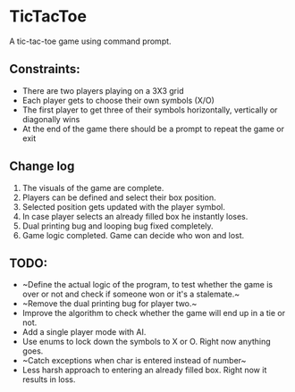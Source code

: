 # TicTacToe

A tic-tac-toe game using command prompt.

## Constraints:
* There are two players playing on a 3X3 grid
* Each player gets to choose their own symbols (X/O)
* The first player to get three of their symbols horizontally, vertically or diagonally wins
* At the end of the game there should be a prompt to repeat the game or exit

## Change log
1. The visuals of the game are complete.
2. Players can be defined and select their box position.
3. Selected position gets updated with the player symbol.
4. In case player selects an already filled box he instantly loses.
5. Dual printing bug and looping bug fixed completely.
6. Game logic completed. Game can decide who won and lost.

## TODO:
* ~Define the actual logic of the program, to test whether the game is over or not and check if someone won or it's a stalemate.~
* ~Remove the dual printing bug for player two.~
* Improve the algorithm to check whether the game will end up in a tie or not.
* Add a single player mode with AI.
* Use enums to lock down the symbols to X or O. Right now anything goes.
* ~Catch exceptions when char is entered instead of number~
* Less harsh approach to entering an already filled box. Right now it results in loss.